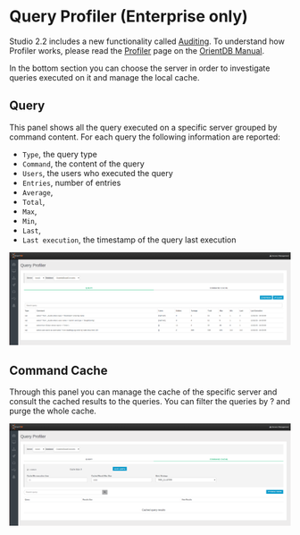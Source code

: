 # Query Profiler (Enterprise only)
Studio 2.2 includes a new functionality called [Auditing](Auditing.md). To understand how Profiler works, please read the [Profiler](https://github.com/orientechnologies/orientdb-docs/blob/master/Profiler.md) page on the [OrientDB Manual](http://orientdb.com/docs/last/index.html).

In the bottom section you can choose the server in order to investigate queries executed on it and manage the local cache.

## Query
This panel shows all the query executed on a specific server grouped by command content. For each query the following information are reported:
- `Type`, the query type
- `Command`, the content of the query
- `Users`, the users who executed the query
- `Entries`, number of entries
- `Average`,
- `Total`,
- `Max`,
- `Min`,
- `Last`,
- `Last execution`, the timestamp of the query last execution


![Query](images/studio-queryprofiler-query.png)

## Command Cache
Through this panel you can manage the cache of the specific server and consult the cached results to the queries.
You can filter the queries by ? and purge the whole cache.

![Command Cache](images/studio-queryprofiler-commandcache.png)
